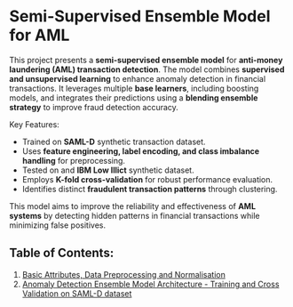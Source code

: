 # Semi-Supervised Ensemble Model for AML

  

This project presents a **semi-supervised ensemble model** for **anti-money laundering (AML) transaction detection**. The model combines **supervised and unsupervised learning** to enhance anomaly detection in financial transactions. It leverages multiple **base learners**, including boosting models, and integrates their predictions using a **blending ensemble strategy** to improve fraud detection accuracy.  

Key Features:  
- Trained on **SAML-D** synthetic transaction dataset.  
- Uses **feature engineering, label encoding, and class imbalance handling** for preprocessing.
- Tested on and **IBM Low Illict** synthetic dataset. 
- Employs **K-fold cross-validation** for robust performance evaluation.  
- Identifies distinct **fraudulent transaction patterns** through clustering.  

This model aims to improve the reliability and effectiveness of **AML systems** by detecting hidden patterns in financial transactions while minimizing false positives.

## Table of Contents:

1. [Basic Attributes, Data Preprocessing and Normalisation](Research_Project___AML_Anomaly_Detection_Model___Basic_Attributes,_Data_Preprocessing_&_Normalisation.ipynb)
2. [Anomaly Detection Ensemble Model Architecture - Training and Cross Validation on SAML-D dataset](Project_Research___AML_using_Semi_Supervised_Learning_Models___Blending_with_RF_(1).ipynb)
